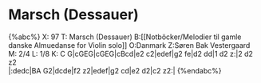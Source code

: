 # Marsch (Dessauer)

{%abc%}
X: 97
T: Marsch (Dessauer)
B:[[Notböcker/Melodier til gamle danske Almuedanse for Violin solo]]
O:Danmark
Z:Søren Bak Vestergaard
M: 2/4
L: 1/8
K: C
G|cGEG|cGEG|cBcd|e2 c2|edef|g2 fe|d2 dd|1 d2 z:|2 d2 z2\
|:dedc|BA G2|dcde|f2 z2|edef|g2 cd|e2 d2|c2 z2:|
{%endabc%}

